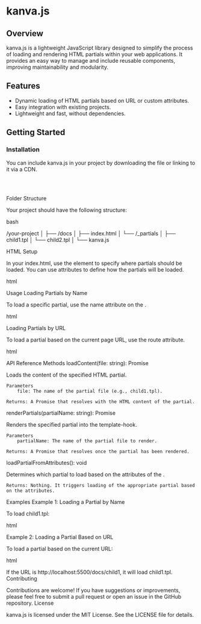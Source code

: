 # kanva.js

## Overview

kanva.js is a lightweight JavaScript library designed to simplify the process of loading and rendering HTML partials within your web applications. It provides an easy way to manage and include reusable components, improving maintainability and modularity.

## Features
- Dynamic loading of HTML partials based on URL or custom attributes.
- Easy integration with existing projects.
- Lightweight and fast, without dependencies.

## Getting Started
### Installation

You can include kanva.js in your project by downloading the file or linking to it via a CDN.
<pre>
<script src="path/to/kanva.js"></script>
</pre>

Folder Structure

Your project should have the following structure:

bash

/your-project
│
├── /docs
│   ├── index.html
│   └── /_partials
│       ├── child1.tpl
│       └── child2.tpl
│
└── kanva.js

HTML Setup

In your index.html, use the <template-hook> element to specify where partials should be loaded. You can use attributes to define how the partials will be loaded.

html

<!DOCTYPE html>
<html lang="en">
<head>
    <meta charset="UTF-8">
    <meta name="viewport" content="width=device-width, initial-scale=1.0">
    <title>kanva.js Example</title>
    <script src="path/to/kanva.js" defer></script>
</head>
<body>
    <template-hook name="child1"></template-hook>
    <!-- or for URL-based loading -->
    <template-hook route></template-hook>
</body>
</html>

Usage
Loading Partials by Name

To load a specific partial, use the name attribute on the <template-hook>.

html

<template-hook name="child1"></template-hook>

Loading Partials by URL

To load a partial based on the current page URL, use the route attribute.

html

<template-hook route></template-hook>

API Reference
Methods
loadContent(file: string): Promise<string>

Loads the content of the specified HTML partial.

    Parameters
        file: The name of the partial file (e.g., child1.tpl).

    Returns: A Promise that resolves with the HTML content of the partial.

renderPartials(partialName: string): Promise<void>

Renders the specified partial into the template-hook.

    Parameters
        partialName: The name of the partial file to render.

    Returns: A Promise that resolves once the partial has been rendered.

loadPartialFromAttributes(): void

Determines which partial to load based on the attributes of the <template-hook>.

    Returns: Nothing. It triggers loading of the appropriate partial based on the attributes.

Examples
Example 1: Loading a Partial by Name

To load child1.tpl:

html

<template-hook name="child1"></template-hook>

Example 2: Loading a Partial Based on URL

To load a partial based on the current URL:

html

<template-hook route></template-hook>

If the URL is http://localhost:5500/docs/child1, it will load child1.tpl.
Contributing

Contributions are welcome! If you have suggestions or improvements, please feel free to submit a pull request or open an issue in the GitHub repository.
License

kanva.js is licensed under the MIT License. See the LICENSE file for details.
